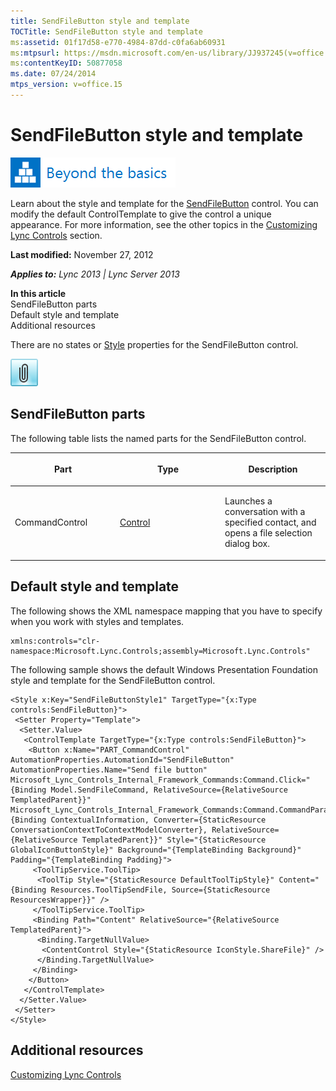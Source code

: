 ```yaml
---
title: SendFileButton style and template
TOCTitle: SendFileButton style and template
ms:assetid: 01f17d58-e770-4984-87dd-c0fa6ab60931
ms:mtpsurl: https://msdn.microsoft.com/en-us/library/JJ937245(v=office.15)
ms:contentKeyID: 50877058
ms.date: 07/24/2014
mtps_version: v=office.15
---
```


# SendFileButton style and template

![Beyond the basics topic](images/JJ937254.mod_icon_beyondbasics_long(Office.15).png "Beyond the basics topic")

Learn about the style and template for the [SendFileButton](https://msdn.microsoft.com/en-us/library/hh347610\(v=office.15\)) control. You can modify the default ControlTemplate to give the control a unique appearance. For more information, see the other topics in the [Customizing Lync Controls](customizing-lync-controls.md) section.

**Last modified:** November 27, 2012

***Applies to:** Lync 2013 | Lync Server 2013*

**In this article**  
SendFileButton parts  
Default style and template  
Additional resources  

There are no states or [Style](http://msdn.microsoft.com/en-us/library/system.windows.style\(vs.95\).aspx) properties for the SendFileButton control.

![SendFileButton Control](images/JJ945566.SendFileButtonControl(Office.15).png "SendFileButton Control")

## SendFileButton parts

The following table lists the named parts for the SendFileButton control.

<table>
<colgroup>
<col style="width: 33%" />
<col style="width: 33%" />
<col style="width: 33%" />
</colgroup>
<thead>
<tr class="header">
<th><p>Part</p></th>
<th><p>Type</p></th>
<th><p>Description</p></th>
</tr>
</thead>
<tbody>
<tr class="odd">
<td><p>CommandControl</p></td>
<td><p><a href="http://msdn.microsoft.com/en-us/library/system.windows.controls.control.aspx">Control</a></p></td>
<td><p>Launches a conversation with a specified contact, and opens a file selection dialog box.</p></td>
</tr>
</tbody>
</table>

## Default style and template

The following shows the XML namespace mapping that you have to specify when you work with styles and templates.

    xmlns:controls="clr-namespace:Microsoft.Lync.Controls;assembly=Microsoft.Lync.Controls"

The following sample shows the default Windows Presentation Foundation style and template for the SendFileButton control.

    <Style x:Key="SendFileButtonStyle1" TargetType="{x:Type controls:SendFileButton}">
     <Setter Property="Template">
      <Setter.Value>
       <ControlTemplate TargetType="{x:Type controls:SendFileButton}">
        <Button x:Name="PART_CommandControl" AutomationProperties.AutomationId="SendFileButton" AutomationProperties.Name="Send file button" Microsoft_Lync_Controls_Internal_Framework_Commands:Command.Click="{Binding Model.SendFileCommand, RelativeSource={RelativeSource TemplatedParent}}" Microsoft_Lync_Controls_Internal_Framework_Commands:Command.CommandParameter="{Binding ContextualInformation, Converter={StaticResource ConversationContextToContextModelConverter}, RelativeSource={RelativeSource TemplatedParent}}" Style="{StaticResource GlobalIconButtonStyle}" Background="{TemplateBinding Background}" Padding="{TemplateBinding Padding}">
         <ToolTipService.ToolTip>
          <ToolTip Style="{StaticResource DefaultToolTipStyle}" Content="{Binding Resources.ToolTipSendFile, Source={StaticResource ResourcesWrapper}}" />
         </ToolTipService.ToolTip>
         <Binding Path="Content" RelativeSource="{RelativeSource TemplatedParent}">
          <Binding.TargetNullValue>
           <ContentControl Style="{StaticResource IconStyle.ShareFile}" />
          </Binding.TargetNullValue>
         </Binding>
        </Button>
       </ControlTemplate>
      </Setter.Value>
     </Setter>
    </Style>

## Additional resources

[Customizing Lync Controls](customizing-lync-controls.md)

